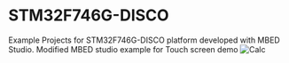 # STM32F746G-DISCO
Example Projects for STM32F746G-DISCO platform developed with MBED Studio.
Modified MBED studio example for Touch screen demo
![Calc](https://github.com/user-attachments/assets/b1abf4ce-6023-4674-99da-75cce1070dd2)
